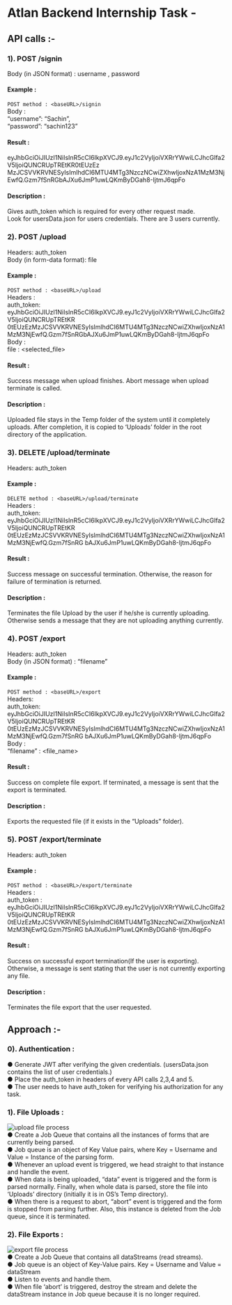 # Atlan Backend Internship Task -
## API calls :-
### 1). POST /signin
Body (in JSON format) : username , password <br/>
#### Example : <br/>
```POST method : <baseURL>/signin``` <br/>
Body : <br/>
“username”: “Sachin”, <br/>
“password”: “sachin123” <br/>
#### Result : <br/>
eyJhbGciOiJIUzI1NiIsInR5cCI6IkpXVCJ9.eyJ1c2VyIjoiVXRrYWwiLCJhcGlfa2V5IjoiQUNCRUpTREtKR0tEUzEz
MzJCSVVKRVNESyIsImlhdCI6MTU4MTg3NzczNCwiZXhwIjoxNzA1MzM3NjEwfQ.Gzm7fSnRGbAJXu6JmP1uwLQKmByDGah8-IjtmJ6qpFo  <br/>
#### Description : <br/>
Gives auth_token which is required for every other request made. <br/>
Look for usersData.json for users credentials. There are 3 users currently. <br/>
 
### 2). POST /upload
Headers: auth_token <br/>
Body (in form-data format): file <br/>
#### Example : <br/>
```POST method : <baseURL>/upload``` <br/>
Headers : <br/>
auth_token: 
eyJhbGciOiJIUzI1NiIsInR5cCI6IkpXVCJ9.eyJ1c2VyIjoiVXRrYWwiLCJhcGlfa2V5IjoiQUNCRUpTREtKR
0tEUzEzMzJCSVVKRVNESyIsImlhdCI6MTU4MTg3NzczNCwiZXhwIjoxNzA1MzM3NjEwfQ.Gzm7fSnRGbAJXu6JmP1uwLQKmByDGah8-IjtmJ6qpFo <br/>
Body : <br/>
file : <selected_file> <br/>
#### Result : <br/>
Success message when upload finishes. Abort message when upload terminate is called. <br/>
#### Description : <br/>
Uploaded file stays in the Temp folder of the system until it completely 
uploads. After completion, it is copied to ‘Uploads’ folder in the root
directory of the application. <br/>

### 3). DELETE /upload/terminate
Headers: auth_token <br/>
#### Example : <br/>
```DELETE method : <baseURL>/upload/terminate``` <br/>
Headers : <br/>
auth_token:
eyJhbGciOiJIUzI1NiIsInR5cCI6IkpXVCJ9.eyJ1c2VyIjoiVXRrYWwiLCJhcGlfa2V5IjoiQUNCRUpTREtKR
0tEUzEzMzJCSVVKRVNESyIsImlhdCI6MTU4MTg3NzczNCwiZXhwIjoxNzA1MzM3NjEwfQ.Gzm7fSnRG
bAJXu6JmP1uwLQKmByDGah8-IjtmJ6qpFo <br/>
#### Result : <br/>
Success message on successful termination. Otherwise, the reason for
failure of termination is returned. <br/>
#### Description : <br/>
Terminates the file Upload by the user if he/she is currently uploading.
Otherwise sends a message that they are not uploading anything
currently. <br/>

### 4). POST /export
Headers: auth_token <br/>
Body (in JSON format) : “filename” <br/>
#### Example : <br/>
```POST method : <baseURL>/export``` <br/>
Headers: <br/>
auth_token:
eyJhbGciOiJIUzI1NiIsInR5cCI6IkpXVCJ9.eyJ1c2VyIjoiVXRrYWwiLCJhcGlfa2V5IjoiQUNCRUpTREtKR
0tEUzEzMzJCSVVKRVNESyIsImlhdCI6MTU4MTg3NzczNCwiZXhwIjoxNzA1MzM3NjEwfQ.Gzm7fSnRG
bAJXu6JmP1uwLQKmByDGah8-IjtmJ6qpFo <br/>
Body : <br/>
“filename” : <file_name> <br/>
#### Result : <br/>
Success on complete file export. If terminated, a message is sent that the
export is terminated. <br/>
#### Description : <br/>
Exports the requested file (if it exists in the “Uploads” folder). <br/>
### 5). POST /export/terminate
Headers: auth_token <br/>
#### Example : <br/>
```POST method : <baseURL>/export/terminate``` <br/>
Headers : <br/>
auth_token :
eyJhbGciOiJIUzI1NiIsInR5cCI6IkpXVCJ9.eyJ1c2VyIjoiVXRrYWwiLCJhcGlfa2V5IjoiQUNCRUpTREtKR
0tEUzEzMzJCSVVKRVNESyIsImlhdCI6MTU4MTg3NzczNCwiZXhwIjoxNzA1MzM3NjEwfQ.Gzm7fSnRG
bAJXu6JmP1uwLQKmByDGah8-IjtmJ6qpFo <br/>
#### Result : <br/>
Success on successful export termination(If the user is exporting).
Otherwise, a message is sent stating that the user is not currently
exporting any file. <br/>
#### Description : <br/>
Terminates the file export that the user requested. <br/>

## Approach :-

### 0). Authentication :
● Generate JWT after verifying the given credentials.
(usersData.json contains the list of user credentials.) <br/>
● Place the auth_token in headers of every API calls 2,3,4 and 5. <br/>
● The user needs to have auth_token for verifying his authorization for any task. <br/>

### 1). File Uploads :
![upload file process](https://github.com/Utkal97/backend-altan/blob/master/Documentation/file_upload.jpg) <br />
● Create a Job Queue that contains all the instances of forms that are currently being parsed. <br/>
● Job queue is an object of Key Value pairs, where Key = Username and Value = Instance of the parsing form. <br/>
● Whenever an upload event is triggered, we head straight to that instance and handle the event. <br/>
● When data is being uploaded, “data” event is triggered and the
form is parsed normally. Finally, when whole data is parsed, store
the file into ‘Uploads’ directory (initially it is in OS’s Temp directory). <br/>
● When there is a request to abort, “abort” event is triggered and the
form is stopped from parsing further. Also, this instance is deleted
from the Job queue, since it is terminated. <br/>
### 2). File Exports :
![export file process](https://github.com/Utkal97/backend-altan/blob/master/Documentation/file_export.jpg) <br />
● Create a Job Queue that contains all dataStreams (read streams). <br/>
● Job queue is an object of Key-Value pairs. Key = Username and
Value = dataStream <br/>
● Listen to events and handle them. <br/>
● When file ‘abort’ is triggered, destroy the stream and delete the
dataStream instance in Job queue because it is no longer required. <br/>
